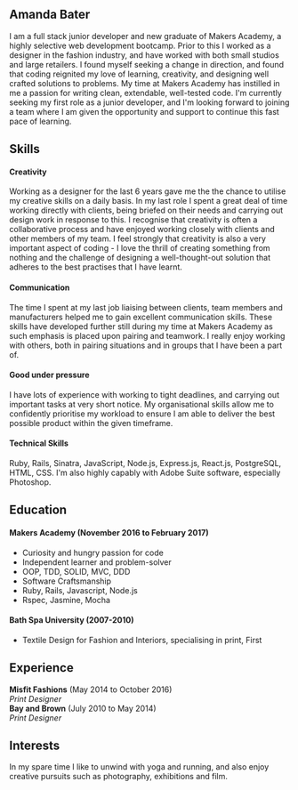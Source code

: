 ## Amanda Bater

I am a full stack junior developer and new graduate of Makers Academy, a highly selective web development bootcamp.
Prior to this I worked as a designer in the fashion industry, and have worked with both small studios and large retailers. I found myself seeking a change in direction, and found that coding reignited my love of learning, creativity, and designing well crafted solutions to problems.
My time at Makers Academy has instilled in me a passion for writing clean, extendable, well-tested code. I'm currently seeking my first role as a junior developer, and I'm looking forward to joining a team where I am given the opportunity and support to continue this fast pace of learning.

## Skills

#### Creativity

Working as a designer for the last 6 years gave me the the chance to utilise my creative skills on a daily basis. In my last role I spent a great deal of time working directly with clients, being briefed on their needs and carrying out design work in response to this. I recognise that creativity is often a collaborative process and have enjoyed working closely with clients and other members of my team. I feel strongly that creativity is also a very important aspect of coding - I love the thrill of creating something from nothing and the challenge of designing a well-thought-out solution that adheres to the best practises that I have learnt.

#### Communication

The time I spent at my last job liaising between clients, team members and manufacturers helped me to gain excellent communication skills. These skills have developed further still during my time at Makers Academy as such emphasis is placed upon pairing and teamwork. I really enjoy working with others, both in pairing situations and in groups that I have been a part of.

#### Good under pressure

I have lots of experience with working to tight deadlines, and carrying out important tasks at very short notice. My organisational skills allow me to confidently prioritise my workload to ensure I am able to deliver the best possible product within the given timeframe.

#### Technical Skills

Ruby, Rails, Sinatra, JavaScript, Node.js, Express.js, React.js, PostgreSQL, HTML, CSS. I'm also highly capably with Adobe Suite software, especially Photoshop.

## Education

#### Makers Academy (November 2016 to February 2017)

- Curiosity and hungry passion for code
- Independent learner and problem-solver
- OOP, TDD, SOLID, MVC, DDD
- Software Craftsmanship
- Ruby, Rails, Javascript, Node.js
- Rspec, Jasmine, Mocha

#### Bath Spa University (2007-2010)

- Textile Design for Fashion and Interiors, specialising in print, First

## Experience

**Misfit Fashions** (May 2014 to October 2016)    
*Print Designer*  
**Bay and Brown** (July 2010 to May 2014)   
*Print Designer*

## Interests

In my spare time I like to unwind with yoga and running, and also enjoy creative pursuits such as photography, exhibitions and film.
